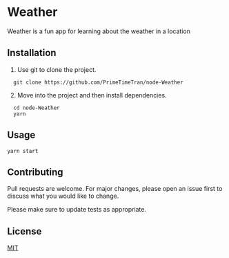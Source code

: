 # Weather

Weather is a fun app for learning about the weather in a location

## Installation

1. Use git to clone the project.

```terminal
  git clone https://github.com/PrimeTimeTran/node-Weather
```

2. Move into the project and then install dependencies.

```terminal
  cd node-Weather
  yarn
```

## Usage

```terminal
yarn start
```

## Contributing

Pull requests are welcome. For major changes, please open an issue first to discuss what you would like to change.

Please make sure to update tests as appropriate.

## License

[MIT](https://choosealicense.com/licenses/mit/)